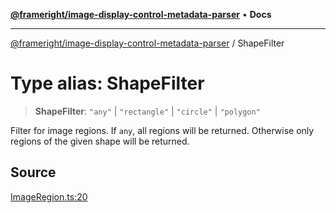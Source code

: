 [**@frameright/image-display-control-metadata-parser**](../README.md) • **Docs**

***

[@frameright/image-display-control-metadata-parser](../README.md) / ShapeFilter

# Type alias: ShapeFilter

> **ShapeFilter**: `"any"` | `"rectangle"` | `"circle"` | `"polygon"`

Filter for image regions. If `any`, all regions will be returned. Otherwise
only regions of the given shape will be returned.

## Source

[ImageRegion.ts:20](https://github.com/Frameright/image-display-control-metadata-parser/blob/main/src/ImageRegion.ts#L20)
